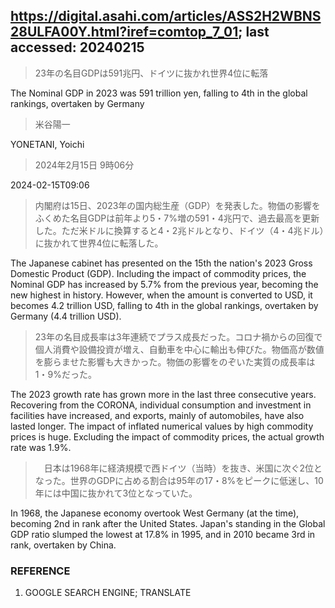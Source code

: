 ## https://digital.asahi.com/articles/ASS2H2WBNS28ULFA00Y.html?iref=comtop_7_01; last accessed: 20240215

> 23年の名目GDPは591兆円、ドイツに抜かれ世界4位に転落

The Nominal GDP in 2023 was 591 trillion yen, falling to 4th in the global rankings, overtaken by Germany

> 米谷陽一

YONETANI, Yoichi

> 2024年2月15日 9時06分

2024-02-15T09:06

> 内閣府は15日、2023年の国内総生産（GDP）を発表した。物価の影響をふくめた名目GDPは前年より5・7%増の591・4兆円で、過去最高を更新した。ただ米ドルに換算すると4・2兆ドルとなり、ドイツ（4・4兆ドル）に抜かれて世界4位に転落した。

The Japanese cabinet has presented on the 15th the nation's 2023 Gross Domestic Product (GDP). Including the impact of commodity prices, the Nominal GDP has increased by 5.7% from the previous year, becoming the new highest in history. However, when the amount is converted to USD, it becomes 4.2 trillion USD, falling to 4th in the global rankings, overtaken by Germany (4.4 trillion USD).

> 23年の名目成長率は3年連続でプラス成長だった。コロナ禍からの回復で個人消費や設備投資が増え、自動車を中心に輸出も伸びた。物価高が数値を膨らませた影響も大きかった。物価の影響をのぞいた実質の成長率は1・9%だった。

The 2023 growth rate has grown more in the last three consecutive years. Recovering from the CORONA, individual consumption and investment in facilities have increased, and exports, mainly of automobiles, have also lasted longer. The impact of inflated numerical values by high commodity prices is huge. Excluding the impact of commodity prices, the actual growth rate was 1.9%.

>　日本は1968年に経済規模で西ドイツ（当時）を抜き、米国に次ぐ2位となった。世界のGDPに占める割合は95年の17・8%をピークに低迷し、10年には中国に抜かれて3位となっていた。

In 1968, the Japanese economy overtook West Germany (at the time), becoming 2nd in rank after the United States. Japan's standing in the Global GDP ratio slumped the lowest at 17.8% in 1995, and in 2010 became 3rd in rank, overtaken by China.

### REFERENCE

1) GOOGLE SEARCH ENGINE; TRANSLATE